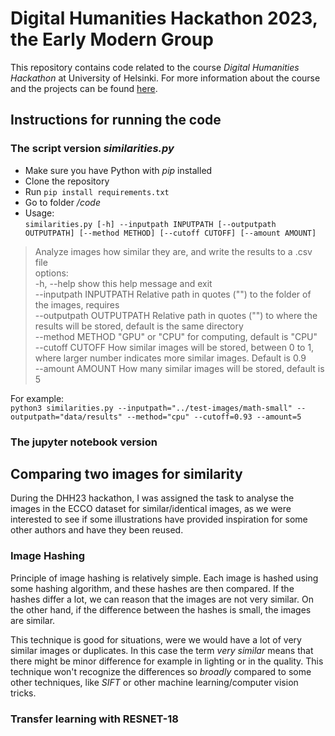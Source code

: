 # Digital Humanities Hackathon 2023, the Early Modern Group  

This repository contains code related to the course *Digital Humanities Hackathon* at University of Helsinki. For more information about the course and the projects can be found [here](https://www.helsinki.fi/en/digital-humanities/helsinki-digital-humanities-hackathon-2023-dhh23).  

## Instructions for running the code

### The script version *similarities.py*  
- Make sure you have Python with *pip* installed
- Clone the repository
- Run `pip install requirements.txt`
- Go to folder */code*  
- Usage:  
`similarities.py [-h] --inputpath INPUTPATH [--outputpath OUTPUTPATH] [--method METHOD] [--cutoff CUTOFF] [--amount AMOUNT]`

> Analyze images how similar they are, and write the results to a .csv file  
> options:  
>  -h, --help            show this help message and exit  
>  --inputpath INPUTPATH
>                        Relative path in quotes ("") to the folder of the images, requires  
>  --outputpath OUTPUTPATH
>                        Relative path in quotes ("") to where the results will be stored, default is the same directory  
>  --method METHOD       "GPU" or "CPU" for computing, default is "CPU"  
>  --cutoff CUTOFF       How similar images will be stored, between 0 to 1, where larger number indicates more similar images. Default is 0.9  
>  --amount AMOUNT       How many similar images will be stored, default is 5  

For example:  
`python3 similarities.py --inputpath="../test-images/math-small" --outputpath="data/results" --method="cpu" --cutoff=0.93 --amount=5` 

### The jupyter notebook version

## Comparing two images for similarity  

During the DHH23 hackathon, I was assigned the task to analyse the images in the ECCO dataset for similar/identical images, as we were interested to see if some illustrations have provided inspiration for some other authors and have they been reused.  

### Image Hashing  

Principle of image hashing is relatively simple. Each image is hashed using some hashing algorithm, and these hashes are then compared. If the hashes differ a lot, we can reason that the images are not very similar. On the other hand, if the difference between the hashes is small, the images are similar.  

This technique is good for situations, were we would have a lot of very similar images or duplicates. In this case the term *very similar* means that there might be minor difference for example in lighting or in the quality. This technique won't recognize the differences so *broadly* compared to some other techniques, like *SIFT* or other machine learning/computer vision tricks.  

### Transfer learning with RESNET-18  




